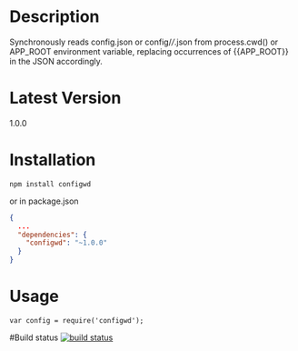 # Description

Synchronously reads config.json or config/*/*.json from process.cwd() or APP_ROOT environment variable, replacing occurrences of {{APP_ROOT}} in the JSON accordingly.

# Latest Version

1.0.0

# Installation
```
npm install configwd
```

or in package.json 

```json
{
  ...
  "dependencies": {
    "configwd": "~1.0.0"
  }
}
```

# Usage

```
var config = require('configwd');
```

#Build status
[![build status](https://secure.travis-ci.org/stephenhandley/configwd.png)](http://travis-ci.org/stephenhandley/configwd)